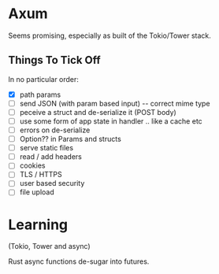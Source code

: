 # Axum

Seems promising, especially as built of the Tokio/Tower stack.

## Things To Tick Off

In no particular order:

- [x] path params
- [ ] send JSON (with param based input) -- correct mime type
- [ ] peceive a struct and de-serialize it (POST body)
- [ ] use some form of app state in handler .. like a cache etc
- [ ] errors on de-serialize
- [ ] Option?? in Params and structs
- [ ] serve static files
- [ ] read / add headers
- [ ] cookies 
- [ ] TLS / HTTPS
- [ ] user based security 
- [ ] file upload

# Learning

(Tokio, Tower and async)

Rust async functions de-sugar into futures.
